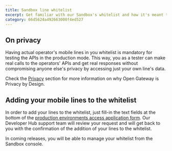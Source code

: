 ```yaml
---
title: Sandbox line whitelist
excerpt: Get familiar with our Sandbox's whitelist and how it's meant to guard our operators' customers' privacy.
category: 66d5624a492663000f4ed527
---
```


## On privacy

Having actual operator's mobile lines in you whitelist is mandatory for testing the APIs in the production mode. This way, you as a tester can make real calls to the operators' APIs and get real responses without compromising anyone else's privacy by accessing just your own line's data.

Check the [Privacy](/docs/privacy.md) section for more information on why Open Gateway is Privacy by Design.

## Adding your mobile lines to the whitelist

In order to add your lines to the whitelist, just fill-in the text fields at the bottom of the [production environments access application form](https://opengateway.telefonica.com/en/sandbox/registration). Our Developer Hub support team will review your request and will get back to you with the confirmation of the addition of your lines to the whitelist.

In coming releases, you will be able to manage your whitelist from the Sandbox console.